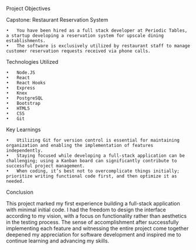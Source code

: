 Project Objectives

Capstone: Restaurant Reservation System

	•	You have been hired as a full stack developer at Periodic Tables, a startup developing a reservation system for upscale dining establishments.
	•	The software is exclusively utilized by restaurant staff to manage customer reservation requests received via phone calls.

Technologies Utilized

	•	Node.JS
	•	React
	•	React Hooks
	•	Express
	•	Knex
	•	PostgreSQL
	•	Bootstrap
	•	HTML5
	•	CSS
	•	Git

Key Learnings

	•	Utilizing Git for version control is essential for maintaining organization and enabling the implementation of features independently.
	•	Staying focused while developing a full-stack application can be challenging; using a Kanban board can significantly contribute to successful project management.
	•	When coding, it’s best not to overcomplicate things initially; prioritize writing functional code first, and then optimize it as needed.

Conclusion

This project marked my first experience building a full-stack application with minimal initial code. I had the freedom to design the interface according to my vision, with a focus on functionality rather than aesthetics in the testing process. The sense of accomplishment after successfully implementing each feature and witnessing the entire project come together deepened my appreciation for software development and inspired me to continue learning and advancing my skills.
